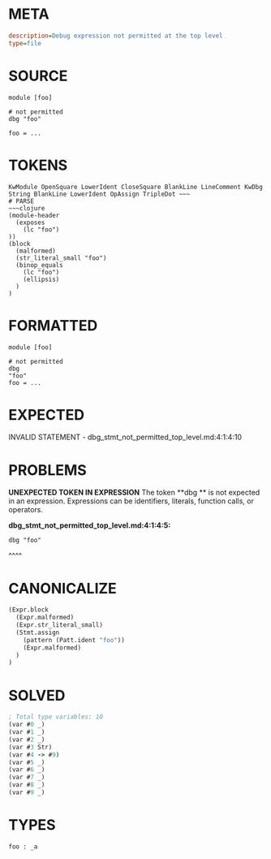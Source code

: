 # META
~~~ini
description=Debug expression not permitted at the top level
type=file
~~~
# SOURCE
~~~roc
module [foo]

# not permitted
dbg "foo"

foo = ...
~~~
# TOKENS
~~~text
KwModule OpenSquare LowerIdent CloseSquare BlankLine LineComment KwDbg String BlankLine LowerIdent OpAssign TripleDot ~~~
# PARSE
~~~clojure
(module-header
  (exposes
    (lc "foo")
))
(block
  (malformed)
  (str_literal_small "foo")
  (binop_equals
    (lc "foo")
    (ellipsis)
  )
)
~~~
# FORMATTED
~~~roc
module [foo]

# not permitted
dbg 
"foo"
foo = ...
~~~
# EXPECTED
INVALID STATEMENT - dbg_stmt_not_permitted_top_level.md:4:1:4:10
# PROBLEMS
**UNEXPECTED TOKEN IN EXPRESSION**
The token **dbg ** is not expected in an expression.
Expressions can be identifiers, literals, function calls, or operators.

**dbg_stmt_not_permitted_top_level.md:4:1:4:5:**
```roc
dbg "foo"
```
^^^^


# CANONICALIZE
~~~clojure
(Expr.block
  (Expr.malformed)
  (Expr.str_literal_small)
  (Stmt.assign
    (pattern (Patt.ident "foo"))
    (Expr.malformed)
  )
)
~~~
# SOLVED
~~~clojure
; Total type variables: 10
(var #0 _)
(var #1 _)
(var #2 _)
(var #3 Str)
(var #4 -> #9)
(var #5 _)
(var #6 _)
(var #7 _)
(var #8 _)
(var #9 _)
~~~
# TYPES
~~~roc
foo : _a
~~~
